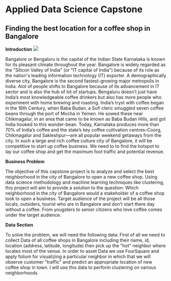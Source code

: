 # Applied Data Science Capstone
## Finding the best location for a coffee shop in Bangalore

**Introduction**
![](https://upload.wikimedia.org/wikipedia/commons/thumb/2/23/UB_City_at_night_.jpg/1280px-UB_City_at_night_.jpg)

Bangalore or Bengaluru is the capital of the Indian State Karnataka is known for its pleasant climate throughout the year.
Bangalore is widely regarded as the "Silicon Valley of India" (or "IT capital of India") because of its role as the nation's leading information technology (IT) exporter. A demographically diverse city, Bangalore is the second fastest-growing major metropolis in India.
Alot of people shifts to Bangalore because of its advancement in IT sector and is also the hub of lot of startups. Bengaluru doesn’t just have India’s most knowledgeable coffee drinkers but also has more people who experiment with home brewing and roasting. 
India’s tryst with coffee began in the 16th Century, when Baba Budan, a Sufi cleric smuggled seven coffee beans through the port of Mocha in Yemen. He sowed these near Chikmagalur, in an area that came to be known as Baba Budan Hills, and got India hooked to this wonder-bean. 
Today, Karnataka produces more than 70% of India’s coffee and the state’s key coffee cultivation centres–Coorg, Chikmagalur and Sakleshpur—are all popular weekend getaways from the city.
In such a large and rich coffee culture city of Bangalore, it will be competitive to start up coffee business. We need to to find the hotspot to lay our coffee shop and get the maximum foot traffic and potential 
revenue.

**Business Problem**

The objective of this capstone project is to analyze and select the best neighborhood in the city of Bangalore to open a new coffee shop. Using data science methodology and machine learning techniques like clustering, this project will aim to provide a solution to the question:
Which neighborhood in the city of Bangalore would a stakeholder of a coffee shop look to open a business.
Target audience of the project will be all those locals, outsiders, tourist who are in Bangalore and don't start there day without a coffee. From yougsters to senior citizens who love coffee comes under the target audience.

**Data Section**

To solve the problem, we will need the following data:
First of all we need to collect Data of all coffee shops in Bangalore including their name, id, location (address, latitude, longitude) then pick up the "hot" neighbor where locates most of the venue. 
In order to asset Data we use FourSquare and apply folium for visualizing a particular neighbor in which that we will observe customer "traffic" and predict an appropriate location of new coffee shop in town.
I will use this data to perform clustering on various neighborhoods.











